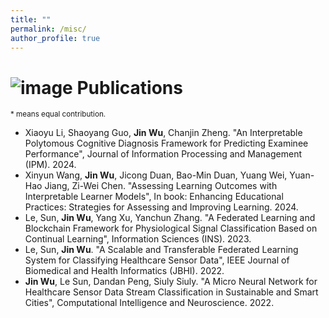 ```yaml
---
title: ""
permalink: /misc/
author_profile: true
---
```


![image](https://github.com/user-attachments/assets/6eb3511b-d0eb-441e-b4e9-7702d3c314f3) Publications
======
<sub>\* means equal contribution. </sub>

* Xiaoyu Li, Shaoyang Guo, **Jin Wu**, Chanjin Zheng. "An Interpretable Polytomous Cognitive Diagnosis Framework for Predicting Examinee Performance", Journal of Information Processing and Management (IPM). 2024.
* Xinyun Wang, **Jin Wu**, Jicong Duan, Bao-Min Duan, Yuang Wei, Yuan-Hao Jiang, Zi-Wei Chen. "Assessing Learning Outcomes with Interpretable Learner Models", In book: Enhancing Educational Practices: Strategies for Assessing and Improving Learning. 2024.
* Le, Sun, **Jin Wu**, Yang Xu, Yanchun Zhang. "A Federated Learning and Blockchain Framework for Physiological Signal Classification Based on Continual Learning", Information Sciences (INS). 2023.
* Le, Sun, **Jin Wu**. "A Scalable and Transferable Federated Learning System for Classifying Healthcare Sensor Data", IEEE Journal of Biomedical and Health Informatics (JBHI). 2022.
* **Jin Wu**, Le Sun, Dandan Peng, Siuly Siuly. "A Micro Neural Network for Healthcare Sensor Data Stream Classification in Sustainable and Smart Cities", Computational Intelligence and Neuroscience. 2022. 
